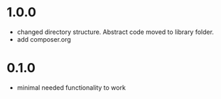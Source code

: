 1.0.0
=====

* changed directory structure. Abstract code moved to library folder.
* add composer.org

0.1.0
=====

* minimal needed functionality to work